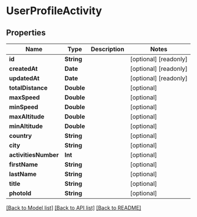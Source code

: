 # UserProfileActivity

## Properties
Name | Type | Description | Notes
------------ | ------------- | ------------- | -------------
**id** | **String** |  | [optional] [readonly] 
**createdAt** | **Date** |  | [optional] [readonly] 
**updatedAt** | **Date** |  | [optional] [readonly] 
**totalDistance** | **Double** |  | [optional] 
**maxSpeed** | **Double** |  | [optional] 
**minSpeed** | **Double** |  | [optional] 
**maxAltitude** | **Double** |  | [optional] 
**minAltitude** | **Double** |  | [optional] 
**country** | **String** |  | [optional] 
**city** | **String** |  | [optional] 
**activitiesNumber** | **Int** |  | [optional] 
**firstName** | **String** |  | [optional] 
**lastName** | **String** |  | [optional] 
**title** | **String** |  | [optional] 
**photoId** | **String** |  | [optional] 

[[Back to Model list]](../README.md#documentation-for-models) [[Back to API list]](../README.md#documentation-for-api-endpoints) [[Back to README]](../README.md)


